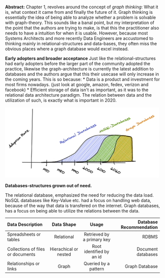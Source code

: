 # 

**Abstract:** Chapter 1, revolves around the concept of *graph thinking*: What it is, what context it came from and finally the future of it. Graph thinking is essentially the idea of being able to analyze whether a problem is solvable with graph-theory. This sounds like a banal point, but my interpretation of the point that the authors are trying to make, is that this the practitioner also needs to have a intuition for when it is usable. However, because most Systems Architects and more recently Data Engineers are accustomed to thinking mainly in relational-structures and data-bases, they often miss the obvious places where a graph database would excel instead.

**Early adopters and broader acceptance**
Just like the relational-structures had early adopters before the larger part of the community adopted the practice, likewise the graph-architecture is currently the latest addition to databases and the authors argue that this their usecase will only increase in the coming years. This is so because:
    * Data is a product and investment for most firms nowadays. (just look at google, amazon, fedex, verizon and facebook)
    * Efficient storage of data isn't as important, as it was to the relational data architecture paradigm. The relation between data and the utilization of such, is exactly what is important in 2020.

![](adoption-rate.png)

**Databases-structures grown out of need.**

The relational database, emphasized the need for reducing the data load.
NoSQL databases like Key-Value etc. had a focus on handling web data, because of the way that data is transfered on the internet. Graph databases, has a focus on being able to utilize the relations between the data.


| Data Description                  | Data Shape                | Usage                       | Database Recommendation |
|:----------------------------------|:-------------------------:|:---------------------------:| -----------------------:|
| Spreadsheets or tables            | Relational                | Retrieved by a primary key  | RDBMS                   | 
| Collections of files or documents | Hierachical or nested     |   Root identified by an id  | Document databases      |
| Relationships or links            | Graph                     |    Queried by a pattern     | Graph Database          | 

